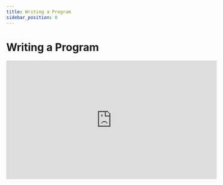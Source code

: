 ```yaml
---
title: Writing a Program
sidebar_position: 0
---
```


# Writing a Program

<iframe width="560" height="315" src="https://www.youtube.com/embed/bhFYDY6bO3I?si=4CKyNRyXWM8L__zJ" title="YouTube video player" frameborder="0" allow="accelerometer; autoplay; clipboard-write; encrypted-media; gyroscope; picture-in-picture; web-share" referrerpolicy="strict-origin-when-cross-origin" allowfullscreen></iframe>
